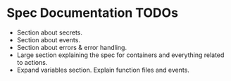 # Spec Documentation TODOs

* Section about secrets.
* Section about events.
* Section about errors & error handling.
* Large section explaining the spec for containers and everything related to actions.
* Expand variables section. Explain function files and events.

